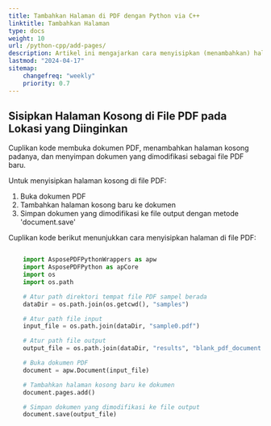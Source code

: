 ```yaml
---
title: Tambahkan Halaman di PDF dengan Python via C++
linktitle: Tambahkan Halaman
type: docs
weight: 10
url: /python-cpp/add-pages/
description: Artikel ini mengajarkan cara menyisipkan (menambahkan) halaman pada lokasi yang diinginkan di file PDF menggunakan Python dengan C++.
lastmod: "2024-04-17"
sitemap:
    changefreq: "weekly"
    priority: 0.7
---
```


## Sisipkan Halaman Kosong di File PDF pada Lokasi yang Diinginkan

Cuplikan kode membuka dokumen PDF, menambahkan halaman kosong padanya, dan menyimpan dokumen yang dimodifikasi sebagai file PDF baru.

Untuk menyisipkan halaman kosong di file PDF:

1. Buka dokumen PDF
1. Tambahkan halaman kosong baru ke dokumen
1. Simpan dokumen yang dimodifikasi ke file output dengan metode 'document.save'

Cuplikan kode berikut menunjukkan cara menyisipkan halaman di file PDF:

```python

    import AsposePDFPythonWrappers as apw
    import AsposePDFPython as apCore
    import os
    import os.path

    # Atur path direktori tempat file PDF sampel berada
    dataDir = os.path.join(os.getcwd(), "samples")

    # Atur path file input
    input_file = os.path.join(dataDir, "sample0.pdf")

    # Atur path file output
    output_file = os.path.join(dataDir, "results", "blank_pdf_document.pdf")

    # Buka dokumen PDF
    document = apw.Document(input_file)

    # Tambahkan halaman kosong baru ke dokumen
    document.pages.add()

    # Simpan dokumen yang dimodifikasi ke file output
    document.save(output_file)
```